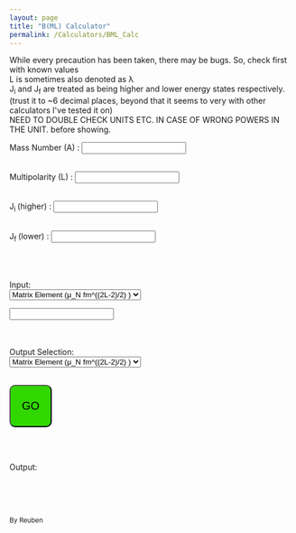 ```yaml
---
layout: page
title: "B(ML) Calculator"
permalink: /Calculators/BML_Calc
---
```




While every precaution has been taken, there may be bugs. So, check first with known values<br>
L is sometimes also denoted as &lambda;<br>
J<sub>i</sub> and J<sub>f</sub> are treated as being higher and lower energy states respectively.<br>
(trust it to ~6 decimal places, beyond that it seems to very with other calculators I've tested it on)<br>
NEED TO DOUBLE CHECK UNITS ETC. IN CASE OF WRONG POWERS IN THE UNIT. before showing.<br>




Mass Number (A) :
<input type="number" id="Mass_num" name="Mass_num"><br><br>

Multipolarity (L) :
<input type="number" id="lamda" name="lamda"><br><br>



J<sub>i </sub> (higher) :
<input type="number" id="J_initial" name="J_initial"><br><br>

J<sub>f </sub> (lower) :
<input type="number" id="J_final" name="J_final"><br><br><br><br>




<label for="input_menu_variable"> Input:<br></label>
<select id="input_menu_variable" name="input_menu_variable">
	<option value="ME_text">Matrix Element (&mu;_N fm^((2L-2)/2) )</option>
	<option value="BML_Wu_text">B(ML)↓ (W.u.)</option>
	<option value="BML_DWN_text">B(ML)↓ (&mu;_N^2 fm^(2L-2) )</option>
	<option value="BML_UP_text">B(ML)↑ (&mu;_N^2 fm^(2L-2) )</option>
</select><br>

<input type="number" id="Input_num" name="Input_num"><br><br><br>





Output Selection:<br>
<select id="want_menu_variable" name="want_menu_variable">
	<option value="ME_text">Matrix Element (&mu;_N fm^((2L-2)/2) )</option>
	<option value="BML_Wu_text">B(ML)↓ (W.u.)</option>
	<option value="BML_DWN_text">B(ML)↓ (&mu;_N^2 fm^(2L-2) )</option>
	<option value="BML_UP_text">B(ML)↑ (&mu;_N^2 fm^(2L-2) )</option>
</select><br><br>


<button style="background-color: #31d700;
		border-color:black;
		width: 75px;
		height: 75px;
		border-radius: 10px;
		font-size: 20px"
		type="button" onclick="Director()">GO</button>

<br><br>


Output:
<output id="Output_data_1"></output> <output id="Output_data_2"></output>




<script>
	
	function Director(){

		var Mass_num	= Number(document.getElementById("Mass_num").value);
		var lamda 	= Number(document.getElementById("lamda").value);
		var J_initial 	= Number(document.getElementById("J_initial").value);
		var J_final 	= Number(document.getElementById("J_final").value);
		var Input_num	= Number(document.getElementById("Input_num").value);
		
		var input_selection	= document.getElementById("input_menu_variable").value;
		var want_selection	= document.getElementById("want_menu_variable").value;

		document.getElementById("Output_data_1").innerHTML = "work check";

		if(input_selection == "ME_text"){
			if(want_selection == "ME_text"){
				document.getElementById("Output_data_1").innerHTML = "COME ON!?!?!?";
				document.getElementById("Output_data_2").innerHTML = "Go Away.";
			}
			if(want_selection == "BML_Wu_text"){
				document.getElementById("Output_data_1").innerHTML = ME_BML_Wu(Mass_num, lamda, J_initial, Input_num);
				document.getElementById("Output_data_2").innerHTML = "W.u.";
			}
			if(want_selection == "BML_DWN_text"){
				document.getElementById("Output_data_1").innerHTML = ME_BML_DWN(J_initial, Input_num);
				document.getElementById("Output_data_2").innerHTML = "&mu;<sub>N</sub><sup>2</sup> fm<sup>"+((2*lamda) -2)+"</sup>";
			}
			if(want_selection == "BML_UP_text"){
				document.getElementById("Output_data_1").innerHTML = ME_BML_UP(J_initial, J_final, Input_num);
				document.getElementById("Output_data_2").innerHTML = "&mu;<sub>N</sub><sup>2</sup> fm<sup>"+((2*lamda) -2)+"</sup>";
			}
		}

		if(input_selection == "BML_Wu_text"){
			if(want_selection == "ME_text"){
				document.getElementById("Output_data_1").innerHTML = BML_Wu_ME(Mass_num, lamda, J_initial, Input_num);
				document.getElementById("Output_data_2").innerHTML = "&mu;<sub>N</sub> fm<sup>"+(((2*lamda) -2)/2)+"</sup>";
			}
			if(want_selection == "BML_Wu_text"){
				document.getElementById("Output_data_1").innerHTML = "COME ON!?!?!?";
				document.getElementById("Output_data_2").innerHTML = "Try again ... &#128577;";
			}
			if(want_selection == "BML_DWN_text"){
				document.getElementById("Output_data_1").innerHTML = BML_Wu_DWN(Mass_num, lamda, Input_num);
				document.getElementById("Output_data_2").innerHTML = "&mu;<sub>N</sub><sup>2</sup> fm<sup>"+((2*lamda) -2)+"</sup>";
			}
			if(want_selection == "BML_UP_text"){
				document.getElementById("Output_data_1").innerHTML = BML_Wu_UP(Mass_num, lamda, J_initial, J_final, Input_num);
				document.getElementById("Output_data_2").innerHTML = "&mu;<sub>N</sub><sup>2</sup> fm<sup>"+((2*lamda) -2)+"</sup>";
			}
		}

		if(input_selection == "BML_DWN_text"){
			if(want_selection == "ME_text"){
				document.getElementById("Output_data_1").innerHTML = BML_DWN_ME(J_initial, Input_num);
				document.getElementById("Output_data_2").innerHTML = "&mu;<sub>N</sub> fm<sup>"+(((2*lamda) -2)/2)+"</sup>";
			}
			if(want_selection == "BML_Wu_text"){
				document.getElementById("Output_data_1").innerHTML = BML_DWN_Wu(Mass_num, lamda, Input_num);
				document.getElementById("Output_data_2").innerHTML = "W.u.";
			}
			if(want_selection == "BML_DWN_text"){
				document.getElementById("Output_data_1").innerHTML = "COME ON!?!?!?";
				document.getElementById("Output_data_2").innerHTML = "Just; no.";
			}
			if(want_selection == "BML_UP_text"){
				document.getElementById("Output_data_1").innerHTML = BML_DWN_UP(J_initial, J_final, Input_num);
				document.getElementById("Output_data_2").innerHTML = "&mu;<sub>N</sub><sup>2</sup> fm<sup>"+((2*lamda) -2)+"</sup>";
			}
		}

		if(input_selection == "BML_UP_text"){
			if(want_selection == "ME_text"){
				document.getElementById("Output_data_1").innerHTML = BML_UP_ME(J_initial, J_final, Input_num);
				document.getElementById("Output_data_2").innerHTML = "&mu;<sub>N</sub> fm<sup>"+(((2*lamda) -2)/2)+"</sup>";
			}
			if(want_selection == "BML_Wu_text"){
				document.getElementById("Output_data_1").innerHTML = BML_UP_Wu(Mass_num, lamda, J_initial, J_final, Input_num);
				document.getElementById("Output_data_2").innerHTML = "W.u.";
			}
			if(want_selection == "BML_DWN_text"){
				document.getElementById("Output_data_1").innerHTML = BML_UP_DWN(J_initial, J_final, Input_num);
				document.getElementById("Output_data_2").innerHTML = "&mu;<sub>N</sub><sup>2</sup> fm<sup>"+((2*lamda) -2)+"</sup>";
			}
			if(want_selection == "BML_UP_text"){
				document.getElementById("Output_data_1").innerHTML = "COME ON!?!?!?";
				document.getElementById("Output_data_2").innerHTML = "Go and have a break<br>then try again";
			}
		}
	}




			/*## Useful equations that do stuff: ##*/

	function ME_BML_DWN(J_initial, Input_num){
		return (Input_num **(2))/((2*J_initial)+1);
	}

	function BML_Wu_DWN(Mass_num, lamda, Input_num){
		return Input_num * ( ((10*(1.2**((2*lamda) -2)))/3) * ((3/(lamda +3))**2) * (Mass_num ** ( ((2*lamda) -2) /3)) );
	}

	function BML_DWN_ME(J_initial, Input_num){
		return (Input_num * ( (2*J_initial) +1 ))**(0.5);
	}

	function BML_DWN_Wu(Mass_num, lamda, Input_num){
		return Input_num / ( ((10*(1.2**((2*lamda) -2)))/3) * ((3/(lamda +3))**2) * (Mass_num ** ( ((2*lamda) -2) /3)) );
	}


			/*## Equations made up of the useful ones: ##*/


	function ME_BML_Wu(Mass_num, lamda, J_initial, Input_num){
		return BML_DWN_Wu(Mass_num, lamda, ME_BML_DWN(J_initial, Input_num) );
	}

	function ME_BML_UP(J_initial, J_final, Input_num){
		return BML_DWN_UP(J_initial, J_final, ME_BML_DWN(J_initial, Input_num));
	}

	function BML_Wu_ME(Mass_num, lamda, J_initial, Input_num){
		return BML_DWN_ME(J_initial, BML_Wu_DWN(Mass_num, lamda, Input_num));
	}

	function BML_Wu_UP(Mass_num, lamda, J_initial, J_final, Input_num){
		return BML_DWN_UP(J_initial, J_final, BML_Wu_DWN(Mass_num, lamda, Input_num));
	}

	function BML_UP_ME(J_initial, J_final, Input_num){
		return BML_DWN_ME(J_initial, BML_UP_DWN(J_initial, J_final, Input_num));
	}

	function BML_UP_Wu(Mass_num, lamda, J_initial, J_final, Input_num){
		return BML_UP_DWN(J_initial, J_final, BML_DWN_Wu(Mass_num, lamda, Input_num));
	}



				/*## Up and Down B(ML) converters: ##*/

	function BML_DWN_UP(J_initial, J_final, Input_num){			//# converter rather than caring about unit, so can be used for e^2b^L and e^2fm^2L if the same before and after units
		return Input_num * (   ( (2*J_initial)  +1 ) / ( (2*J_final)  +1)  );
	}

	function BML_UP_DWN(J_initial, J_final, Input_num){			//# converter rather than caring about unit, so can be used for e^2b^L and e^2fm^2L if the same before and after units
		return Input_num / (   ( (2*J_initial)  +1 ) / ( (2*J_final)  +1)  );
	}






</script>

<br><br><br>

<sub> By Reuben </sub>
